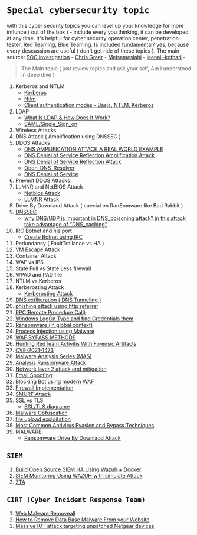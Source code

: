 # `Special cybersecurity topic`
with this cyber security topics you can level up your knowledge for more influnce ( out of the box ) - include every you thinking, it can be developed at any time. it's helpful for cyber security operation center, penetration tester, Red Teaming, Blue Teaming. Is included fundamental? yes, because every descussion are useful ( don't get ride of these topics ). The main source: [SOC investigation](https://www.socinvestigation.com/) - [Chris Greer](linkedin.com/in/cgreer) - [Meisameslahi](linkedin.com/in/meisameslahi) - [jeenali-kothari](https://www.linkedin.com/in/jeenali-kothari/overlay/contact-info/) -
> The Main topic ( just review topics and ask your self, Am I understood in deep dive )

1. Kerberos and NTLM
      - [Kerberos](https://cybrot.com/kerberos/)
      - [Ntlm](https://www.crowdstrike.com/cybersecurity-101/ntlm-windows-new-technology-lan-manager/)
      - [Client authentication modes - Basic, NTLM, Kerberos](https://knowledge.broadcom.com/external/article/172071/client-authentication-modes-basic-ntlm.html)
3. LDAP 
      - [What Is LDAP & How Does It Work?](https://www.okta.com/identity-101/what-is-ldap/)
      - [SAML/Single_Sign_on](https://www.onelogin.com/learn/saml#:~:text=SAML%20is%20an%20acronym%20used,one%20set%20of%20login%20credentials.)
5. Wireless Attacks
6. DNS Attack ( Amplification using DNSSEC ) 
7. DDOS Attacks
      - [DNS AMPLIFICATION ATTACK A REAL WORLD EXAMPLE](https://www.youtube.com/watch?v=Txr5Ur3QhyU)
      - [DNS Denial of Service Reflection Amplification Attack](https://www.youtube.com/watch?v=cMj85UuOEnY)
      - [DNS Denial of Service Reflection Attack](https://www.youtube.com/watch?v=zFDWPZ8-NHw&list=RDCMUCygAPH6oWFdZ_MPGASS4gwQ&start_radio=1&rv=zFDWPZ8-NHw&t=1)
      - [Open_DNS_Resolver](https://www.youtube.com/watch?v=ZO7LKYk33JU)
      - [DNS Denial of Service](https://www.youtube.com/watch?v=rHUOmOeVlMc)
8. Prevent DDOS Attacks
9. LLMNR and NetBIOS Attack
      - [Netbios Attack](https://www.crowe.com/cybersecurity-watch/netbios-llmnr-giving-away-credentials)
      - [LLMNR Attack](https://www.cynet.com/attack-techniques-hands-on/llmnr-nbt-ns-poisoning-and-credential-access-using-responder/)
10. Drive By Downlaod Attack ( special on RanSomware like Bad Rabbit ) 
11. [DNSSEC](https://www.socinvestigation.com/dnssec-domain-name-system-security-extensions-explained/)
      - [why DNS/UDP is important in DNS_poisoning attack? in this attack take advantage of "DNS_caching"](https://www.keyfactor.com/blog/what-is-dns-poisoning-and-dns-spoofing/)
12. IRC Botnet and his port
      - [Create Botnet using IRC](https://www.usenix.org/techsessionssummary/botnetsorg)
14. Redundancy ( FaultTrollance vs HA ) 
15. VM Escape Attack
16. Container Attack
17. WAF vs IPS
18. State Full vs State Less firewall
19. WPAD and PAD file 
20. NTLM vs Kerberos
21. Kerberosting Attack
      - [Kerberosting Attack](https://www.linkedin.com/posts/hackingarticles_kerberoasting-ugcPost-6896763440258514944-AEkx)
22. [DNS exfilteration ( DNS Tunneling )](https://www.giac.org/paper/gcia/1116/detecting-dns-tunneling/108367)
23. [phishing attack using http referrer](http://mixedbit.org/referer.html)
24. [RPC(Remote Procedure Call)](https://www.stigviewer.com/stig/windows_10/2017-12-01/finding/V-63737)
25. [Windows LogOn Type and find Credentials them](https://www.alteredsecurity.com/post/fantastic-windows-logon-types-and-where-to-find-credentials-in-them#viewer-733hk)
26. [Ransomware (in global context)](https://www.linkedin.com/posts/sakshi-gurao_ransomware-in-global-contextpdf-ugcPost-6896057484541349888-D6kN)
27. [Process Injection using Malware](https://www.socinvestigation.com/process-injection-techniques-used-by-malware-detection-analysis/)
28. [WAF BYPASS METHODS](https://www.linkedin.com/posts/hackingarticles_wafbypassmethods-ugcPost-6896047965748772864-l9rL)
29. [Hunting RedTeam Activitis With Forensic Artifacts](https://www.linkedin.com/posts/meisameslahi_forensic-artifacts-to-hunt-red-team-activities-ugcPost-6892367603155763200-ux2E)
30. [CVE-2021-1473](https://www.linkedin.com/posts/markesbernard_added-exploit-for-cve-2021-1472cve-2021-activity-6895622910870900736-smJA)
31. [Malware Analysis Series (MAS)](https://exploitreversing.com/2022/02/03/malware-analysis-series-mas-article-2/)
32. [Analysis Ransomware Attack](https://www.linkedin.com/posts/ebasl_%DA%AF%D8%B2%D8%A7%D8%B1%D8%B4-%D8%AE%D9%88%D8%A8%DB%8C-%D8%AF%D8%B1-%D9%85%D9%88%D8%B1%D8%AF-%D8%A8%D8%A7%D8%AC-%D8%A7%D9%81%D8%B2%D8%A7%D8%B1%D9%87%D8%A7-ugcPost-6894503417494978560-tvuT)
33. [Network layer 2 attack and mitigation](https://www.linkedin.com/posts/jeenali-kothari_network-layer-2-attacks-mitigationpdf-ugcPost-6893497896780603392-F9q_)
34. [Email Spoofing](https://dmarc.org/overview/)
35. [Blocking Bot using modern WAF](https://www.indusface.com/blog/blocking-bots-why-we-need-advanced-waf/)
36. [Firewall Implementation](https://www.linkedin.com/posts/shreya-madan_fortigate-ugcPost-6894219718333386752-YyJK)
37. [SMURF Attack](https://www.cloudflare.com/learning/ddos/smurf-ddos-attack/)
38. [SSL vs TLS](https://gbhackers.com/suprising-differences-tls-ssl-protocol/)
     - [SSL/TLS diagrame](https://www.linkedin.com/posts/the-cyber-security-hub_activity-6896560848236875776-MIXs)
39. [Malware Obfuscation](https://www.socinvestigation.com/most-common-malware-obfuscation-techniques/)
40. [file upload exploitation]()
41. [Most Common Antivirus Evasion and Bypass Techniques](https://www.linkedin.com/posts/soc-investigation_most-common-antivirus-evasion-and-bypass-activity-6896320936363077632-t_15)
42. MALWARE
      - [Ransomware Drive By Downlaod Attack](https://www.kaspersky.com/resource-center/definitions/drive-by-download)           
## `SIEM`
1. [Build Open Source SIEM HA Using Wazuh + Docker](https://www.linkedin.com/posts/hassan-sohrabian-942687192_build-open-source-siem-ha-using-wazuh-docker-activity-6894349267796930561-pjGx)
2. [SIEM Monitoring Using WAZUH with simulate Attack](https://www.linkedin.com/posts/hakin9-magazine_siem-monitoring-using-wazuh-by-francis-jeremiah-activity-6893934991907131392-Sr6l)
3. [ZTA](https://www.linkedin.com/posts/geet-madan_zero-trust-architectures-ztapdf-ugcPost-6896051349365354496-fISL)

## `CIRT (Cyber Incident Response Team)`
1. [Web Malware Removeall](https://www.socinvestigation.com/web-malware-removal-how-to-remove-malware-from-my-website/)
2. [How to Remove Data Base Malware From your Website](https://www.socinvestigation.com/how-to-remove-database-malware-from-your-website/)
3. [Massive IOT attack targeting unpatched Netgear devices](https://securitynews.sonicwall.com/xmlpost/massive-iot-attack-targeting-unpatched-netgear-devices/)


